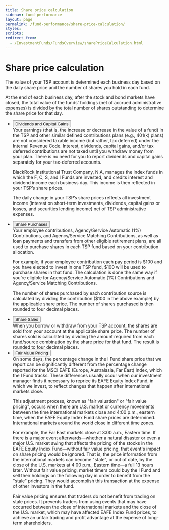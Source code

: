 ```yaml
---
title: Share price calculation
sidenav: fund-performance
layout: page
permalink: /fund-performance/share-price-calculation/
styles:
scripts:
redirect_from:
  - /InvestmentFunds/FundsOverview/sharePriceCalculation.html
---
```

# Share price calculation
The value of your TSP account is determined each business day based on the daily share price and the number of shares you hold in each fund.

At the end of each business day, after the stock and bond markets have closed, the total value of the funds' holdings (net of accrued administrative expenses) is divided by the total number of shares outstanding to determine the share price for that day.

<ul class="usa-accordion">
<li>
<button class="usa-accordion-button"
aria-expanded="false"
aria-controls="a1">
Dividends and Capital Gains
</button>
<div id="a1" class="usa-accordion-content" markdown="1">
Your earnings (that is, the increase or decrease in the value of a fund) in the TSP and other similar defined contributions plans (e.g., 401(k) plans) are not considered taxable income (but rather, tax deferred) under the Internal Revenue Code. Interest, dividends, capital gains, and/or tax deferred contributions are not taxed until you withdraw money from your plan. There is no need for you to report dividends and capital gains separately for your tax-deferred accounts.

BlackRock Institutional Trust Company, N.A, manages the index funds in which the F, C, S, and I Funds are invested, and credits interest and dividend income each business day. This income is then reflected in your TSP’s share prices.

The daily change in your TSP’s share prices reflects all investment income (interest on short-term investments, dividends, capital gains or losses, and securities lending income) net of TSP administrative expenses.
</div>
</li>
<li>
<button class="usa-accordion-button"
aria-expanded="false"
aria-controls="a2">
Share Purchases
</button>
<div id="a2" class="usa-accordion-content" markdown="1">
Your employee contributions, Agency/Service Automatic (1%) Contributions, and Agency/Service Matching Contributions, as well as loan payments and transfers from other eligible retirement plans, are all used to purchase shares in each TSP fund based on your contribution allocation.

For example, if your employee contribution each pay period is $100 and you have elected to invest in one TSP fund, $100 will be used to purchase shares in that fund. The calculation is done the same way if you’re eligible for Agency/Service Automatic (1%) Contributions and Agency/Service Matching Contributions.

The number of shares purchased by each contribution source is calculated by dividing the contribution ($100 in the above example) by the applicable share price. The number of shares purchased is then rounded to four decimal places.
</div>
</li>
<li>
<button class="usa-accordion-button"
aria-expanded="false"
aria-controls="a3">
Share Sales
</button>
<div id="a3" class="usa-accordion-content" markdown="1">
When you borrow or withdraw from your TSP account, the shares are sold from your account at the applicable share price. The number of shares sold is calculated by dividing the amount required from each fund/source combination by the share price for that fund. The result is rounded to four decimal places.
</div>
</li>
<li>
<button class="usa-accordion-button"
aria-expanded="false"
aria-controls="a4">
Fair Value Pricing
</button>
<div id="a4" class="usa-accordion-content" markdown="1">
On some days, the percentage change in the I Fund share price that we report can be significantly different from the percentage change reported for the MSCI EAFE (Europe, Australasia, Far East) Index, which the I Fund tracks. These differences usually occur when our investment manager finds it necessary to reprice its EAFE Equity Index Fund, in which we invest, to reflect changes that happen after international markets close.

This adjustment process, known as "fair valuation" or "fair value pricing", occurs when there are U.S. market or currency movements between the time international markets close and 4:00 p.m., eastern time, when the EAFE Equity Index Fund share prices are determined. International markets around the world close in different time zones.

For example, the Far East markets close at 3:00 a.m., Eastern time. If there is a major event afterwards&mdash;whether a natural disaster or even a major U.S. market swing that affects the pricing of the stocks in the EAFE Equity Index Fund—without fair value pricing, that event's impact on share pricing would be ignored. That is, the price information from the international markets can become "stale", or out of date, by the close of the U.S. markets at 4:00 p.m., Eastern time—a full 13 hours later. Without fair value pricing, market timers could buy the I Fund and sell their holdings on the following day in order to benefit from the "stale" pricing. They would accomplish this transaction at the expense of other investors in the fund.

Fair value pricing ensures that traders do not benefit from trading on stale prices. It prevents traders from using events that may have occurred between the close of international markets and the close of the U.S. market, which may have affected EAFE Index Fund prices, to achieve an unfair trading and profit advantage at the expense of long-term shareholders.
</div>
</li>
</ul>
